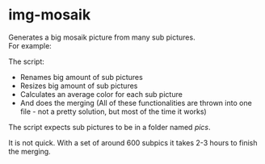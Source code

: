 # img-mosaik

Generates a big mosaik picture from many sub pictures.  
For example:  
![]()  
  
  
The script:  
* Renames big amount of sub pictures
* Resizes big amount of sub pictures
* Calculates an average color for each sub picture
* And does the merging
(All of these functionalities are thrown into one file - not a pretty solution, but most of the time it works)  
  
The script expects sub pictures to be in a folder named *pics*.  
  
  
It is not quick. With a set of  around 600 subpics it takes 2-3 hours to finish the merging.
